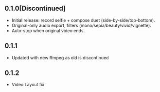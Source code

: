 ## 0.1.0[Discontinued]
- Initial release: record selfie + compose duet (side-by-side/top-bottom).
- Original-only audio export, filters (mono/sepia/beauty/vivid/vignette).
- Auto-stop when original video ends.

## 0.1.1
- Updated with new ffmpeg as old is discontinued

## 0.1.2
- Video Layout fix